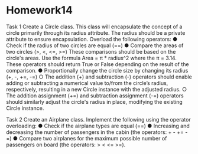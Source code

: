 # Homework14

Task 1
Create a Circle class. This class will encapsulate the concept of a circle primarily through its
radius attribute. The radius should be a private attribute to ensure encapsulation.
Overload the following operators:
● Check if the radius of two circles are equal (==)
● Compare the areas of two circles (>, <, <=, >=)
These comparisons should be based on the circle's areas.
Use the formula Area = π * radius^2 where the π = 3.14.
These operators should return True or False depending on the result of the
comparison.
● Proportionally change the circle size by changing its radius (+, -, +=, -=)
○ The addition (+) and subtraction (-) operators should enable adding or
subtracting a numerical value to/from the circle’s radius, respectively, resulting
in a new Circle instance with the adjusted radius.
○ The addition assignment (+=) and subtraction assignment (-=) operators
should similarly adjust the circle's radius in place, modifying the existing Circle
instance.


Task 2
Create an Airplane class. Implement the following using the operator overloading:
● Check if the airplane types are equal (==)
● Increasing and decreasing the number of passengers in the cabin (the operators: + -
+= -=)
● Compare two airplanes for the maximum possible number of passengers on board
(the operators: > < <= >=).
